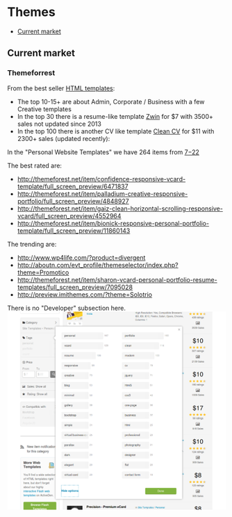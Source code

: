 # Themes

* [Current market](#current-market)


## Current market

### Themeforrest

From the best seller [HTML templates](http://themeforest.net/search?utf8=%E2%9C%93&term=&view=list&sort=sales&date=&category=site-templates&price_min=&price_max=&sales=&rating_min=):

* The top 10-15+ are about Admin, Corporate / Business with a few Creative templates
* In the top 30 there is a resume-like template [Zwin](http://themeforest.net/item/zwin-responsive-vcard-template/full_screen_preview/1970657) for $7 with 3500+ sales not updated since 2013
* In the top 100 there is another CV like template [Clean CV](http://themeforest.net/item/clean-cv-responsive-resume-template-4-bonuses/full_screen_preview/82474) for $11 with 2300+ sales (updated recently):

In the "Personal Website Templates" we have 264 items from [$7-$22](http://themeforest.net/search?utf8=%E2%9C%93&term=&view=list&sort=sales&date=&category=site-templates%2Fpersonal&price_min=&price_max=&sales=&rating_min=)


The best rated are:

* http://themeforest.net/item/confidence-responsive-vcard-template/full_screen_preview/6471837
* http://themeforest.net/item/palladium-creative-responsive-portfolio/full_screen_preview/4848927
* http://themeforest.net/item/gaiz-clean-horizontal-scrolling-responsive-vcard/full_screen_preview/4552964
* http://themeforest.net/item/bionick-responsive-personal-portfolio-template/full_screen_preview/11860143

The trending are:

* http://www.wp4life.com/?product=divergent
* http://aboutn.com/evt_profile/themeselector/index.php?theme=Promotico
* http://themeforest.net/item/sharon-vcard-personal-portfolio-resume-templates/full_screen_preview/7095028
* http://preview.imithemes.com/?theme=Solotrio

There is no "Developer" subsection here. ![Screenshot](themeforrest.png)
